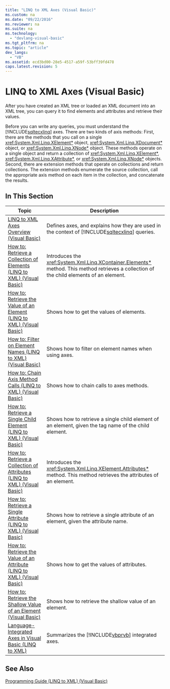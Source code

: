 ```yaml
---
title: "LINQ to XML Axes (Visual Basic)"
ms.custom: na
ms.date: "09/22/2016"
ms.reviewer: na
ms.suite: na
ms.technology: 
  - "devlang-visual-basic"
ms.tgt_pltfrm: na
ms.topic: "article"
dev_langs: 
  - "VB"
ms.assetid: ecd3bd00-28e5-4517-a59f-53bff39fd478
caps.latest.revision: 5
---
```

# LINQ to XML Axes (Visual Basic)
After you have created an XML tree or loaded an XML document into an XML tree, you can query it to find elements and attributes and retrieve their values.  
  
 Before you can write any queries, you must understand the [!INCLUDE[sqltecxlinq](../vs140/includes/sqltecxlinq_md.md)] axes. There are two kinds of axis methods: First, there are the methods that you call on a single <xref:System.Xml.Linq.XElement*> object, <xref:System.Xml.Linq.XDocument*> object, or <xref:System.Xml.Linq.XNode*> object. These methods operate on a single object and return a collection of <xref:System.Xml.Linq.XElement*>, <xref:System.Xml.Linq.XAttribute*>, or <xref:System.Xml.Linq.XNode*> objects. Second, there are extension methods that operate on collections and return collections. The extension methods enumerate the source collection, call the appropriate axis method on each item in the collection, and concatenate the results.  
  
## In This Section  
  
|Topic|Description|  
|-----------|-----------------|  
|[LINQ to XML Axes Overview (Visual Basic)](../vs140/linq-to-xml-axes-overview--visual-basic-.md)|Defines axes, and explains how they are used in the context of [!INCLUDE[sqltecxlinq](../vs140/includes/sqltecxlinq_md.md)] queries.|  
|[How to: Retrieve a Collection of Elements (LINQ to XML) (Visual Basic)](../vs140/how-to--retrieve-a-collection-of-elements--linq-to-xml---visual-basic-.md)|Introduces the <xref:System.Xml.Linq.XContainer.Elements*> method. This method retrieves a collection of the child elements of an element.|  
|[How to: Retrieve the Value of an Element (LINQ to XML) (Visual Basic)](../vs140/how-to--retrieve-the-value-of-an-element--linq-to-xml---visual-basic-.md)|Shows how to get the values of elements.|  
|[How to: Filter on Element Names (LINQ to XML) (Visual Basic)](../vs140/how-to--filter-on-element-names--linq-to-xml---visual-basic-.md)|Shows how to filter on element names when using axes.|  
|[How to: Chain Axis Method Calls (LINQ to XML) (Visual Basic)](../vs140/how-to--chain-axis-method-calls--linq-to-xml---visual-basic-.md)|Shows how to chain calls to axes methods.|  
|[How to: Retrieve a Single Child Element (LINQ to XML) (Visual Basic)](../vs140/how-to--retrieve-a-single-child-element--linq-to-xml---visual-basic-.md)|Shows how to retrieve a single child element of an element, given the tag name of the child element.|  
|[How to: Retrieve a Collection of Attributes (LINQ to XML) (Visual Basic)](../vs140/how-to--retrieve-a-collection-of-attributes--linq-to-xml---visual-basic-.md)|Introduces the <xref:System.Xml.Linq.XElement.Attributes*> method. This method retrieves the attributes of an element.|  
|[How to: Retrieve a Single Attribute (LINQ to XML) (Visual Basic)](../vs140/how-to--retrieve-a-single-attribute--linq-to-xml---visual-basic-.md)|Shows how to retrieve a single attribute of an element, given the attribute name.|  
|[How to: Retrieve the Value of an Attribute (LINQ to XML) (Visual Basic)](../vs140/how-to--retrieve-the-value-of-an-attribute--linq-to-xml---visual-basic-.md)|Shows how to get the values of attributes.|  
|[How to: Retrieve the Shallow Value of an Element (Visual Basic)](../vs140/how-to--retrieve-the-shallow-value-of-an-element--visual-basic-.md)|Shows how to retrieve the shallow value of an element.|  
|[Language-Integrated Axes in Visual Basic (LINQ to XML)](../vs140/language-integrated-axes-in-visual-basic--linq-to-xml-1.md)|Summarizes the [!INCLUDE[vbprvb](../vs140/includes/vbprvb_md.md)] integrated axes.|  
  
## See Also  
 [Programming Guide (LINQ to XML) (Visual Basic)](../vs140/programming-guide--linq-to-xml---visual-basic-.md)